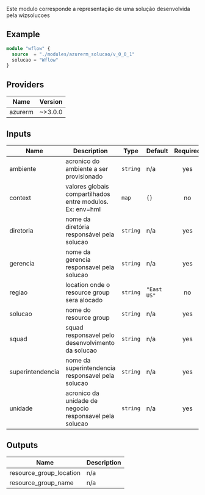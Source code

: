 <!-- BEGIN_TF_DOCS -->
Este modulo corresponde a representação de uma solução desenvolvida pela wizsolucoes

## Example

```terraform
module "wflow" {
  source  = "./modules/azurerm_solucao/v_0_0_1"
  solucao = "Wflow"
}
```

## Providers

| Name | Version |
|------|---------|
| azurerm | ~>3.0.0 |

## Inputs

| Name | Description | Type | Default | Required |
|------|-------------|------|---------|:--------:|
| ambiente | acronico do ambiente a ser provisionado | `string` | n/a | yes |
| context | valores globais compartilhados entre modulos. Ex: env=hml | `map` | `{}` | no |
| diretoria | nome da diretória responsável pela solucao | `string` | n/a | yes |
| gerencia | nome da gerencia responsavel pela solucao | `string` | n/a | yes |
| regiao | location onde o resource group sera alocado | `string` | `"East US"` | no |
| solucao | nome do resource group | `string` | n/a | yes |
| squad | squad responsavel pelo desenvolvimento da solucao | `string` | n/a | yes |
| superintendencia | nome da superintendencia responsavel pela solucao | `string` | n/a | yes |
| unidade | acronico da unidade de negocio responsavel pela solucao | `string` | n/a | yes |

## Outputs

| Name | Description |
|------|-------------|
| resource\_group\_location | n/a |
| resource\_group\_name | n/a |
<!-- END_TF_DOCS -->